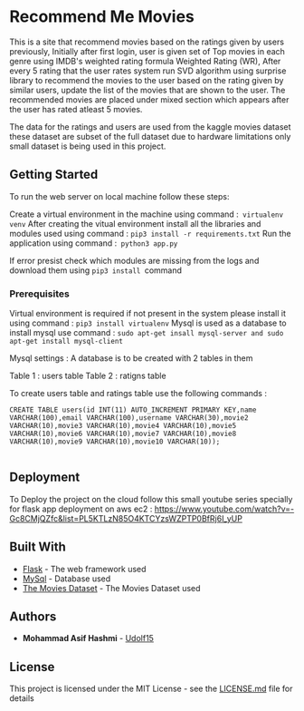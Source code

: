 # Recommend Me Movies

This is a site that recommend movies based on the ratings given by users previously, Initially after first login, user is given set of Top movies in each genre using IMDB's weighted rating formula Weighted Rating (WR), After every 5 rating that the user rates system run SVD algorithm using surprise library to recommend the movies to the user based on the rating given by similar users, update the list of the movies that are shown to the user. The recommended movies are placed under mixed section which appears after the user has rated atleast 5 movies.

The data for the ratings and users are used from the kaggle movies dataset these dataset are subset of the full dataset due to hardware limitations only small dataset is being used in this project.

## Getting Started

To run the web server on local machine follow these steps:

Create a virtual environment in the machine using command :``` virtualenv venv```
After creating the vitual environment install all the libraries and modules used using command : ``` pip3 install -r requirements.txt ```
Run the application using command :``` python3 app.py```

If error presist check which modules are missing from the logs and download them using ```pip3 install ```command

### Prerequisites

Virtual environment is required if not present in the system please install it using command : ``` pip3 install virtualenv ```
Mysql is used as a database to install mysql use command : ``` sudo apt-get insall mysql-server and sudo apt-get install mysql-client ```

Mysql settings :
A database is to be created with 2 tables in them

Table 1 : users table
Table 2 : ratigns table

To create users table and ratings table use the following commands : 

``` CREATE TABLE users(id INT(11) AUTO_INCREMENT PRIMARY KEY,name VARCHAR(100),email VARCHAR(100),username VARCHAR(30),movie2 VARCHAR(10),movie3 VARCHAR(10),movie4 VARCHAR(10),movie5 VARCHAR(10),movie6 VARCHAR(10),movie7 VARCHAR(10),movie8 VARCHAR(10),movie9 VARCHAR(10),movie10 VARCHAR(10)); ```

``` CREATE TABLE ratings(id INT(11) AUTO_INCREMENT PRIMARY KEY, userId VARCHAR(100),movieId VARCHAR(100),imdbId VARCHAR(100),rating VARCHAR(5),rating_date TIMESTAMP DEFAULT CURRENT_TIMESTAMP);
```

## Deployment

To Deploy the project on the cloud follow this small youtube series specially for flask app deployment on aws ec2 : https://www.youtube.com/watch?v=-Gc8CMjQZfc&list=PL5KTLzN85O4KTCYzsWZPTP0BfRj6I_yUP

## Built With

* [Flask](http://flask.pocoo.org/) - The web framework used
* [MySql](https://www.mysql.com/) - Database used
* [The Movies Dataset](https://www.kaggle.com/rounakbanik/the-movies-dataset) - The Movies Dataset used

## Authors

* **Mohammad Asif Hashmi** - [Udolf15](https://github.com/Udolf15)

## License

This project is licensed under the MIT License - see the [LICENSE.md](LICENSE.md) file for details


